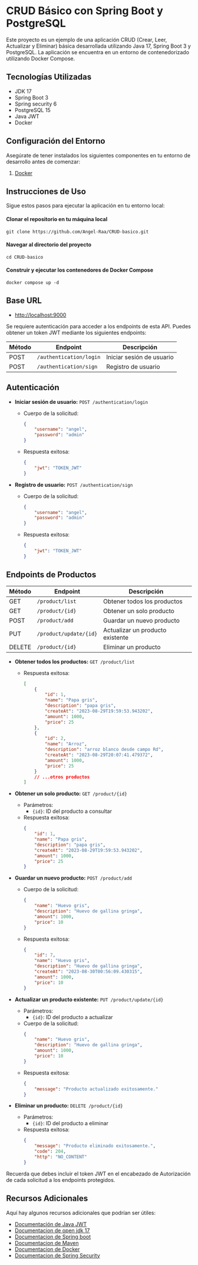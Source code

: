 # CRUD Básico con Spring Boot y PostgreSQL

Este proyecto es un ejemplo de una aplicación CRUD (Crear, Leer, Actualizar y Eliminar) básica desarrollada utilizando Java 17, Spring Boot 3 y PostgreSQL. La aplicación se encuentra en un entorno de contenedorizado utilizando Docker Compose.

## Tecnologías Utilizadas

- JDK 17
- Spring Boot 3
- Spring security 6
- PostgreSQL 15
- Java JWT
- Docker 

## Configuración del Entorno

Asegúrate de tener instalados los siguientes componentes en tu entorno de desarrollo antes de comenzar:

1. [Docker](https://docs.docker.com/compose/install/)

## Instrucciones de Uso

Sigue estos pasos para ejecutar la aplicación en tu entorno local:


#### Clonar el repositorio en tu máquina local
```
git clone https://github.com/Angel-Raa/CRUD-basico.git
```
#### Navegar al directorio del proyecto
```
cd CRUD-basico
```

#### Construir y ejecutar los contenedores de Docker Compose
```
docker compose up -d
```

## Base URL

- [http://localhost:9000](http://localhost:9000)

Se requiere autenticación para acceder a los endpoints de esta API. Puedes obtener un token JWT mediante los siguientes endpoints:

| Método   | Endpoint                               | Descripción                                |
|----------|----------------------------------------|--------------------------------------------|
| POST     | `/authentication/login`                | Iniciar sesión de usuario                  |
| POST     | `/authentication/sign`                 | Registro de usuario                        |

## Autenticación
- **Iniciar sesión de usuario:** `POST /authentication/login`
    - Cuerpo de la solicitud:
        ```json
        {
            "username": "angel",
            "password": "admin"
        }
        ```
    - Respuesta exitosa:
        ```json
        {
            "jwt": "TOKEN_JWT"
        }
        ```

- **Registro de usuario:** `POST /authentication/sign`
    - Cuerpo de la solicitud:
        ```json
        {
            "username": "angel",
            "password": "admin"
        }
        ```
    - Respuesta exitosa:
        ```json
        {
            "jwt": "TOKEN_JWT"
        }
        ```

## Endpoints de Productos

| Método   | Endpoint                               | Descripción                                |
|----------|----------------------------------------|--------------------------------------------|
| GET      | `/product/list`                        | Obtener todos los productos                |
| GET      | `/product/{id}`                        | Obtener un solo producto                   |
| POST     | `/product/add`                         | Guardar un nuevo producto                  |
| PUT      | `/product/update/{id}`                 | Actualizar un producto existente           |
| DELETE   | `/product/{id}`                        | Eliminar un producto                       |

- **Obtener todos los productos:** `GET /product/list`
    - Respuesta exitosa:
        ```json
        [
            {
                "id": 1,
                "name": "Papa gris",
                "description": "papa gris",
                "createAt": "2023-08-29T19:59:53.943202",
                "amount": 1000,
                "price": 25
            },
            {
                "id": 2,
                "name": "Arroz",
                "description": "arroz blanco desde campo Rd",
                "createAt": "2023-08-29T20:07:41.479372",
                "amount": 1000,
                "price": 25
            }
            // ...otros productos
        ]
        ```

- **Obtener un solo producto:** `GET /product/{id}`
    - Parámetros:
        - `{id}`: ID del producto a consultar
    - Respuesta exitosa:
        ```json
        {
            "id": 1,
            "name": "Papa gris",
            "description": "papa gris",
            "createAt": "2023-08-29T19:59:53.943202",
            "amount": 1000,
            "price": 25
        }
        ```

- **Guardar un nuevo producto:** `POST /product/add`
    - Cuerpo de la solicitud:
        ```json
        {
            "name": "Huevo gris",
            "description": "Huevo de gallina gringa",
            "amount": 1000,
            "price": 10
        }
        ```
    - Respuesta exitosa:
        ```json
        {
            "id": 7,
            "name": "Huevo gris",
            "description": "Huevo de gallina gringa",
            "createAt": "2023-08-30T00:56:09.430315",
            "amount": 1000,
            "price": 10
        }
        ```

- **Actualizar un producto existente:** `PUT /product/update/{id}`
    - Parámetros:
        - `{id}`: ID del producto a actualizar
    - Cuerpo de la solicitud:
        ```json
        {
            "name": "Huevo gris",
            "description": "Huevo de gallina gringa",
            "amount": 1000,
            "price": 10
        }
        ```
    - Respuesta exitosa:
        ```json
        {
            "message": "Producto actualizado exitosamente."
        }
        ```

- **Eliminar un producto:** `DELETE /product/{id}`
    - Parámetros:
        - `{id}`: ID del producto a eliminar
    - Respuesta exitosa:
        ```json
        {
            "message": "Producto eliminado exitosamente.",
            "code": 204,
            "http": "NO_CONTENT"
        }
        ```
Recuerda que debes incluir el token JWT en el encabezado de Autorización de cada solicitud a los endpoints protegidos.


## Recursos Adicionales

Aquí hay algunos recursos adicionales que podrían ser útiles:

- [Documentación de Java JWT](https://github.com/jwtk/jjwt)
- [Documentacion de open jdk 17](https://docs.oracle.com/en/java/javase/17/docs/api/)
- [Documentacion de Spring boot](https://docs.spring.io/spring-boot/docs/current/reference/htmlsingle/)
- [Documentacion de Maven](https://maven.apache.org/guides/getting-started/)
- [Documentacion de Docker](https://docs.docker.com/)
- [Documentacion de Spring Security](https://docs.spring.io/spring-security/reference/index.html)

